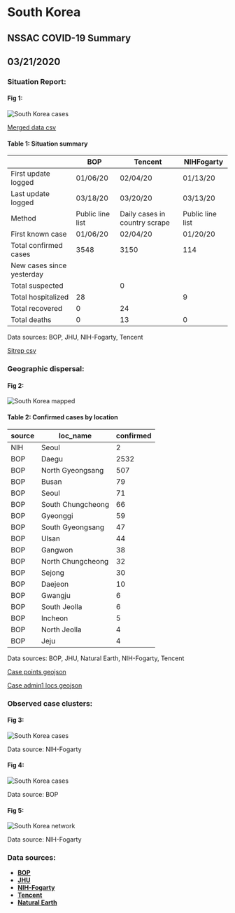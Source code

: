 # South Korea
## NSSAC COVID-19 Summary
## 03/21/2020



### Situation Report:
#### Fig 1:
![South Korea cases](../merged_histories/South_Korea_merged_histories.png)

[Merged data csv](https://github.com/SchlittDataSci/SchlittDataSci.github.io/blob/master/data/tables/South_Korea_merged_daily.csv)

#### Table 1: Situation summary


|                           | BOP              | Tencent                       | NIHFogarty       |
|---------------------------|------------------|-------------------------------|------------------|
| First update logged       | 01/06/20         | 02/04/20                      | 01/13/20         |
| Last update logged        | 03/18/20         | 03/20/20                      | 03/13/20         |
| Method                    | Public line list | Daily cases in country scrape | Public line list |
| First known case          | 01/06/20         | 02/04/20                      | 01/20/20         |
| Total confirmed cases     | 3548             | 3150                          | 114              |
| New cases since yesterday |                  |                               |                  |
| Total suspected           |                  | 0                             |                  |
| Total hospitalized        | 28               |                               | 9                |
| Total recovered           | 0                | 24                            |                  |
| Total deaths              | 0                | 13                            | 0                |

Data sources: BOP, JHU, NIH-Fogarty, Tencent


[Sitrep csv](https://github.com/SchlittDataSci/SchlittDataSci.github.io/blob/master/data/tables/South_Korea_sitrep.csv)

### Geographic dispersal:
#### Fig 2:
![South Korea mapped](../case_locs/South_Korea_case_locs.png)

#### Table 2: Confirmed cases by location


| source   | loc_name          |   confirmed |
|----------|-------------------|-------------|
| NIH      | Seoul             |           2 |
| BOP      | Daegu             |        2532 |
| BOP      | North Gyeongsang  |         507 |
| BOP      | Busan             |          79 |
| BOP      | Seoul             |          71 |
| BOP      | South Chungcheong |          66 |
| BOP      | Gyeonggi          |          59 |
| BOP      | South Gyeongsang  |          47 |
| BOP      | Ulsan             |          44 |
| BOP      | Gangwon           |          38 |
| BOP      | North Chungcheong |          32 |
| BOP      | Sejong            |          30 |
| BOP      | Daejeon           |          10 |
| BOP      | Gwangju           |           6 |
| BOP      | South Jeolla      |           6 |
| BOP      | Incheon           |           5 |
| BOP      | North Jeolla      |           4 |
| BOP      | Jeju              |           4 |

Data sources: BOP, JHU, Natural Earth, NIH-Fogarty, Tencent


[Case points geojson](https://github.com/SchlittDataSci/SchlittDataSci.github.io/blob/master/data/shapes/South_Korea_case_locs.geojson)

[Case admin1 locs geojson](https://github.com/SchlittDataSci/SchlittDataSci.github.io/blob/master/data/shapes/South_Korea_admin1_locs.geojson)

### Observed case clusters:
#### Fig 3:
![South Korea cases](../cluster_analysis/South_Korea_imported_cases_NIHFogarty.png)



Data source: NIH-Fogarty


#### Fig 4:
![South Korea cases](../cluster_analysis/South_Korea_imported_cases_BOP.png)



Data source: BOP


#### Fig 5:
![South Korea network](../autochthonous_networks/South_Korea_network.png)



Data source: NIH-Fogarty


### Data sources:
* **[BOP](https://github.com/beoutbreakprepared/nCoV2019)**
* **[JHU](https://github.com/CSSEGISandData/COVID-19)** 
* **[NIH-Fogarty](https://docs.google.com/spreadsheets/d/1jS24DjSPVWa4iuxuD4OAXrE3QeI8c9BC1hSlqr-NMiU/edit#gid=1187587451)** 
* **[Tencent](https://news.qq.com/zt2020/page/feiyan.htm)**
* **[Natural Earth](https://www.naturalearthdata.com/forums/forum/natural-earth-map-data/cultural-vectors/admin-1-states-provinces-and-their-boundaries/)**

<!-- Global site tag (gtag.js) - Google Analytics -->
<script async src="https://www.googletagmanager.com/gtag/js?id=UA-158816269-1"></script>
<script>
  window.dataLayer = window.dataLayer || [];
  function gtag(){dataLayer.push(arguments);}
  gtag('js', new Date());

  gtag('config', 'UA-158816269-1');
</script>